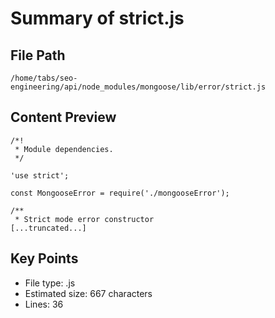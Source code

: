 # Summary of strict.js
  
## File Path
`/home/tabs/seo-engineering/api/node_modules/mongoose/lib/error/strict.js`

## Content Preview
```
/*!
 * Module dependencies.
 */

'use strict';

const MongooseError = require('./mongooseError');

/**
 * Strict mode error constructor
[...truncated...]
```

## Key Points
- File type: .js
- Estimated size: 667 characters
- Lines: 36
